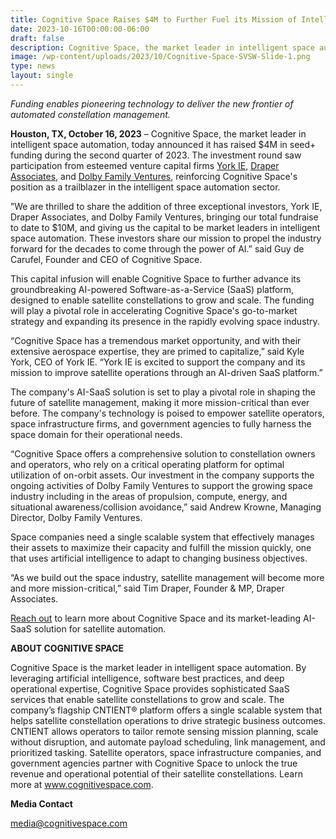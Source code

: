 ```yaml
---
title: Cognitive Space Raises $4M to Further Fuel its Mission of Intelligent Space Automation
date: 2023-10-16T00:00:00-06:00
draft: false
description: Cognitive Space, the market leader in intelligent space automation, today announced it has raised $4M in seed+ funding during the second quarter of 2023.
image: /wp-content/uploads/2023/10/Cognitive-Space-SVSW-Slide-1.png
type: news
layout: single
---
```


*Funding enables pioneering technology to deliver the new frontier of automated constellation management.*

**Houston, TX, October 16, 2023** – Cognitive Space, the market leader in intelligent space automation, today announced it has raised $4M in seed+ funding during the second quarter of 2023. The investment round saw participation from esteemed venture capital firms [York IE](https://york.ie/), [Draper Associates](https://www.draper.vc/), and [Dolby Family Ventures](http://www.dolbyventures.com/), reinforcing Cognitive Space's position as a trailblazer in the intelligent space automation sector.

”We are thrilled to share the addition of three exceptional investors, York IE, Draper Associates, and Dolby Family Ventures, bringing our total fundraise to date to $10M, and giving us the capital to be market leaders in intelligent space automation. These investors share our mission to propel the industry forward for the decades to come through the power of AI.” said Guy de Carufel, Founder and CEO of Cognitive Space.

This capital infusion will enable Cognitive Space to further advance its groundbreaking AI-powered Software-as-a-Service (SaaS) platform, designed to enable satellite constellations to grow and scale. The funding will play a pivotal role in accelerating Cognitive Space's go-to-market strategy and expanding its presence in the rapidly evolving space industry.

“Cognitive Space has a tremendous market opportunity, and with their extensive aerospace expertise, they are primed to capitalize,” said Kyle York, CEO of York IE. “York IE is excited to support the company and its mission to improve satellite operations through an AI-driven SaaS platform.”

The company's AI-SaaS solution is set to play a pivotal role in shaping the future of satellite management, making it more mission-critical than ever before. The company's technology is poised to empower satellite operators, space infrastructure firms, and government agencies to fully harness the space domain for their operational needs.

“Cognitive Space offers a comprehensive solution to constellation owners and operators, who rely on a critical operating platform for optimal utilization of on-orbit assets. Our investment in the company supports the ongoing activities of Dolby Family Ventures to support the growing space industry including in the areas of propulsion, compute, energy, and situational awareness/collision avoidance,” said Andrew Krowne, Managing Director, Dolby Family Ventures.

Space companies need a single scalable system that effectively manages their assets to maximize their capacity and fulfill the mission quickly, one that uses artificial intelligence to adapt to changing business objectives.

“As we build out the space industry, satellite management will become more and more mission-critical,” said Tim Draper, Founder & MP, Draper Associates.

[Reach out](/contact/) to learn more about Cognitive Space and its market-leading AI-SaaS solution for satellite automation.

**ABOUT COGNITIVE SPACE**

Cognitive Space is the market leader in intelligent space automation. By leveraging artificial intelligence, software best practices, and deep operational expertise, Cognitive Space provides sophisticated SaaS services that enable satellite constellations to grow and scale. The company’s flagship CNTIENT® platform offers a single scalable system that helps satellite constellation operations to drive strategic business outcomes. CNTIENT allows operators to tailor remote sensing mission planning, scale without disruption, and automate payload scheduling, link management, and prioritized tasking. Satellite operators, space infrastructure companies, and government agencies partner with Cognitive Space to unlock the true revenue and operational potential of their satellite constellations. Learn more at www.cognitivespace.com.




**Media Contact**

media@cognitivespace.com

